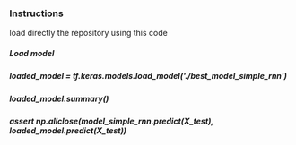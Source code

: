 ### Instructions


load directly the repository using this code

##### Load model
##### loaded_model = tf.keras.models.load_model('./best_model_simple_rnn')
##### loaded_model.summary()
##### assert np.allclose(model_simple_rnn.predict(X_test), loaded_model.predict(X_test))
